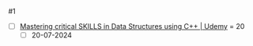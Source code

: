 #1
- [ ] [Mastering critical SKILLS in Data Structures using C++ | Udemy](https://www.udemy.com/course/dscpp-skills/?couponCode=THANKSLEARNER24) = 20
	- [ ] 20-07-2024